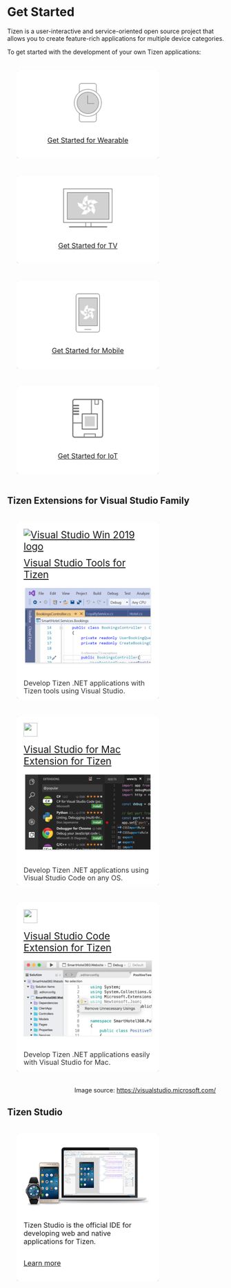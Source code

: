 # Get Started

<style>
#main:before, #main:after {
    content: "";
    display: table;
}

div {
    display: block;
}

.docs-ui-get-started [class^="docs-ui-"] {
    width: auto;
    height: auto;
    padding: 30px 0;
    text-align: center;
    border: 0 none;
    border-top: 1px solid #dadada;
    border-bottom: 1px solid #dadada;
    box-sizing: border-box;
    position: relative;
    float: center;
    margin: 0 auto;
}

.docs-content-boxes.docs-content-boxes-brand-boxes {
    display: -ms-flexbox;      /* IE 10 */
    display: -webkit-flex;
    display: flex;
    flex-direction: row;
    margin-bottom: 1rem;
}

.docs-content-boxes.docs-content-boxes-brand-boxes .docs-column {
    -ms-flex: 0 1 330px;               /* IE 10 */
    -webkit-flex: 0 1 330px;
    flex: 0 1 330px;
    display: block;
    padding: 0 !important;
    margin: 20px 12px 20px 12px !important;
}

.docs-content-boxes.docs-content-boxes-brand-boxes .content-box-wrapper {
    display: flex;
    flex-direction: column;
    padding: 1rem 1rem !important;
    height: auto;
    width: auto;
}

.content-boxes.content-boxes-brand-boxes .heading-with-icon {
    display: block;
    margin-bottom: 0;
    line-height: 1rem;
}

.content-boxes.content-boxes-brand-boxes .heading-with-icon a {
    padding-bottom: 0rem;
}

.content-boxes.content-boxes-brand-boxes .heading-with-icon .image img {
    width: 32px;
    margin-right: 0rem;
}

.docs-content-boxes.docs-content-boxes-brand-boxes .heading-with-icon p {
    height: 43px;
    line-height: 1.167 !important;
    font-size: 1.4rem !important;
    margin-top: 12px;
    margin-bottom: 12px;
}

.docs-content-boxes.docs-content-boxes-brand-boxes .docs-content-container {
    -ms-flex: 1 1 auto;            /* IE 10 */
    -webkit-flex: 1 1 auto;
    flex: 1 1 auto;
    display: block;
    padding-bottom: 0;
    height; 100%;
}

.docs-content-boxes.docs-content-boxes-brand-boxes .vscom-boxes-body {
    display: -ms-flexbox;      /* IE 10 */
    display: -webkit-flex;
    display: flex;
    flex-direction: column;
    height: 100%;
}

.docs-content-boxes.docs-content-boxes-brand-boxes .vscom-boxes-image {
    width: 100%;
}

.docs-content-boxes.docs-content-boxes-brand-boxes .vscom-boxes-text {
    display: block;
    -ms-flex: 1 1 auto;            /* IE 10 */
    -webkit-flex: 1 1 auto;
    flex: 1 1 auto;
    padding: 0rem;
}

.docs-content-boxes.docs-content-boxes-brand-boxes .content-box-wrapper {
    box-shadow: 0px 0.3px 0.9px rgba(0, 0, 0, 0.108), 0px 1.6px 3.6px rgba(0, 0, 0, 0.132);
    border-radius: 6px;
    transition-duration: 0.3s;
}

.docs-content-boxes.docs-content-boxes-brand-boxes .vscom-boxes-text {
    font-size: 1rem;
    line-height: 1.167rem;
}

@media screen and (max-width: 1150px) {
    #main .docs-content-boxes-brand-boxes .heading-with-icon p {
        font-size: 1.4rem !important;
        min-height: 30px;
		line-height: 1.157rem;
    }
}

@media screen and (max-width: 1050px) {
    .docs-content-boxes-brand-boxes .heading-with-icon a {
        padding-bottom: unset;
        font-size: 1.4rem !important;
    }

    #main .docs-content-boxes-brand-boxes .heading-with-icon p {
        font-size: 1.4rem !important;
        min-height: 30px;
        min-height: unset;
    }
    .docs-content-boxes.docs-content-boxes-brand-boxes {
        flex-direction: column;
        margin-left: 10px;
        margin-right: 10px;
        margin-bottom: 60px;
    }
    .docs-content-boxes.docs-content-boxes-brand-boxes .column {
        flex: 0 0 auto;
        width: 330px;
        margin: 10px auto;
    }
  }
}

@media only screen and (max-width:640px) {
    .docs-column-wrapper {
        background-color: transparent !important;
    }
}

@media only screen and (max-width: 600px) {
    .finalcta.home {
        margin: 0 0 !important;
    }
}

@media screen and (max-width: 500px) {
    .docs-content-boxes.docs-content-boxes-brand-boxes .column {
        max-width: 330px;
        width: auto;
    }
}

.docs-content-boxes.content-boxes-icon-on-side .heading-with-icon, 
.docs-content-boxes.content-boxes-icon-with-title .heading-with-icon {
    display: table;
    width: auto;
}

.docs-content-boxes.docs-content-boxes-brand-boxes .content-box-wrapper:hover {
    box-shadow: 0px 1.2px 3.6px rgba(0, 0, 0, 0.108), 0px 6.4px 14.4px rgba(0, 0, 0, 0.132);
    transition-duration: 0.3s;
}

</style>

<section id ="main">
Tizen is a user-interactive and service-oriented open source project that allows you to create feature-rich applications for multiple device categories.

To get started with the development of your own Tizen applications:

<div class="docs-ui-get-started">
    <div class="docs-content-boxes content-boxes-1 content-boxes-icon-with-title docs-content-boxes-brand-boxes" data-animationoffset="100%" style="margin-top:10px;margin-bottom:10px;">
        <div class="column docs-column content-box-column content-box-column-1 content-box-hover content-box-column-first-in-row">
            <div class="col content-box-wrapper icon-wrapper-hover-animation-pulsate" data-animationoffset="100%" style="background-color:#ffffff;">
                <div class="vscom-boxes-body">
                    <p align="center"><img alt="" src="./media/icon_get_started_wearable.png" height="90"></p>
                    <p class="vscom-boxes-text" align="center">
                    <a href="get-started/wearable.md" target="_self">Get Started for Wearable</a></p>
                </div>
            </div>
        </div>
        <div class="column docs-column content-box-column content-box-column-1 content-box-hover">
            <div class="col content-box-wrapper icon-wrapper-hover-animation-pulsate" data-animationoffset="100%" style="background-color:#ffffff;">
                <div class="vscom-boxes-body">
                    <p align="center"><img alt="" src="./media/icon_get_started_tv.png" height="90"></p>
                    <p class="vscom-boxes-text" align="center">
                    <a href="get-started/tv.md" target="_self">Get Started for TV</a></p>
                </div>
            </div>
        </div>
        <div class="column docs-column content-box-column content-box-hover content-box-column-last content-box-column-last-in-row">
            <div class="col content-box-wrapper icon-wrapper-hover-animation-pulsate" data-animationoffset="100%" style="background-color:#ffffff;">
                <div class="vscom-boxes-body">
                    <p align="center"><img alt="" src="./media/icon_get_started_mobile.png" height="90"></p>
                    <p class="vscom-boxes-text" align="center">
                    <a href="get-started/mobile.md" target="_self">Get Started for Mobile</a></p>
                </div>
            </div>
        </div>
        <div class="column docs-column content-box-column content-box-hover content-box-column-last content-box-column-last-in-row">
            <div class="col content-box-wrapper icon-wrapper-hover-animation-pulsate" data-animationoffset="100%" style="background-color:#ffffff;">
                <div class="vscom-boxes-body">
                    <p align="center"><img alt="" src="./media/icon_get_started_iot.png" height="90"></p>
                    <p class="vscom-boxes-text" align="center">
                    <a href="get-started/iot.md" target="_self">Get Started for IoT</a></p>
                </div>
            </div>
        </div>
    </div>
</div>

## Tizen Extensions for Visual Studio Family

<div class="docs-ui-get-started">
    <div class="docs-content-boxes content-boxes-1 content-boxes-icon-with-title docs-content-boxes-brand-boxes" data-animationoffset="100%" style="margin-top:10px;margin-bottom:10px;">
        <div class="column docs-column content-box-column content-box-column-1 content-box-hover content-box-column-first-in-row">
            <div class="col content-box-wrapper content-icon-wrapper-yes icon-wrapper-hover-animation-pulsate" data-animationoffset="100%" style="background-color:#ffffff;">
                <div class="heading-with-icon">
                    <div class="image x-hidden-focus"><a href="https://visualstudio.microsoft.com/vs/" target="_self"><img alt="Visual Studio Win 2019 logo" height="32" src="https://visualstudio.microsoft.com/wp-content/uploads/2019/06/BrandVisualStudioWin2019-3.svg" width="32" /></a></div>
                    <p><a href="vstools/index.md" target="_self">Visual Studio Tools for Tizen</a></p>
                </div>
                <div class="docs-content-container" style="color:#333333; height:256px;">
                    <div class="vscom-boxes-body">
                        <p><img alt="" class="vscom-boxes-image x-hidden-focus" src="./media/visualstudio-newhome.png" /></p>
                        <p class="vscom-boxes-text">Develop Tizen .NET applications with Tizen tools using Visual Studio.</p>
                    </div>
                </div>
            </div>
        </div>
        <div class="column docs-column content-box-column content-box-column-1 content-box-hover">
            <div class="col content-box-wrapper content-icon-wrapper-yes icon-wrapper-hover-animation-pulsate" data-animationoffset="100%" style="background-color:#ffffff;">
                <div class="heading-with-icon">
                    <div class="image"><a href="https://visualstudio.microsoft.com/vs/mac/" target="_self"><img alt="" height="32" src="https://visualstudio.microsoft.com/wp-content/uploads/2019/09/VSforMacIcon2019-2.svg" width="32" /></a></div>
                    <p><a href="vstools-mac/overview.md" target="_self">Visual Studio for Mac Extension for Tizen</a></p>
                </div>
                <div class="docs-content-container" style="color:#333333; height:256px;">
                    <div class="vscom-boxes-body">
                        <p><img alt="" class="vscom-boxes-image" src="./media/vscode-new-hero.png" /></p>
                        <p class="vscom-boxes-text">Develop Tizen .NET applications using Visual Studio Code on any OS.</p>
                    </div>
                </div>
            </div>
        </div>
        <div class="column docs-column content-box-column content-box-hover content-box-column-last content-box-column-last-in-row">
            <div class="col content-box-wrapper content-icon-wrapper-yes icon-wrapper-hover-animation-pulsate" data-animationoffset="100%" style="background-color:#ffffff;">
                <div class="heading-with-icon">
                    <div class="image"><a href="https://code.visualstudio.com/?wt.mc_id=DX_841432" rel="noopener noreferrer" target="_blank"><img alt="" height="32" src="https://visualstudio.microsoft.com/wp-content/uploads/2019/09/vs-code-responsive-01-1.png" width="32" /></a></div>
                    <p><a href="vscode-ext/index.md" target="_self">Visual Studio Code Extension for Tizen</a></p>
                </div>
                <div class="docs-content-container" style="color:#333333; height:256px;">
                    <div class="vscom-boxes-body">
                        <p><img alt="" class="vscom-boxes-image" src="./media/vsmac-new-hero.png" /></p>
                        <p class="vscom-boxes-text">Develop Tizen .NET applications easily with Visual Studio for Mac.</p>
                    </div>
                </div>
            </div>
        </div>
    </div>
</div>
<div class="docs-ui-get-started">
       <div class="docs-content-boxes" style="margin-top:0px; margin-bottom:0px">
        <p style="text-align: right; margin-right: 20px">Image source: <a href="https://visualstudio.microsoft.com/" target="_blank">https://visualstudio.microsoft.com/</a></p>
    </div>
</div>

## Tizen Studio

<div class="docs-ui-get-started">
    <div class="docs-content-boxes content-boxes-1 content-boxes-icon-with-title docs-content-boxes-brand-boxes" data-animationoffset="100%" style="margin-top:10px;margin-bottom:10px;">
        <div class="column docs-column content-box-column content-box-column-1 content-box-hover content-box-column-first-in-row">
            <div class="col content-box-wrapper content-icon-wrapper-yes icon-wrapper-hover-animation-pulsate" data-animationoffset="100%" style="background-color:#ffffff;">
            <div class="vscom-boxes-body">
                <p class="vscom-boxes-text"><img alt="" class="vscom-boxes-image" src="./media/tizen_studio_banner.png" /></p>
                <p class="vscom-boxes-text">Tizen Studio is the official IDE for developing web and native applications for Tizen.</p>
                <p class="vscom-boxes-text"><a href="tizen-studio/index.md" target="_self">Learn more</a></p>
            </div>
            </div>
        </div>
    </div>
</div>

</section>

